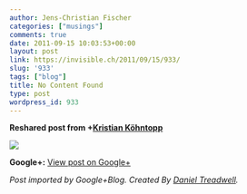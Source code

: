 ```yaml
---
author: Jens-Christian Fischer
categories: ["musings"]
comments: true
date: 2011-09-15 10:03:53+00:00
layout: post
link: https://invisible.ch/2011/09/15/933/
slug: '933'
tags: ["blog"]
title: No Content Found
type: post
wordpress_id: 933
---
```


  
  
**Reshared post from +[Kristian Köhntopp](https://plus.google.com/117024231055768477646)**  


<blockquote></blockquote>

  
[![](https://i.imgur.com/vd2WA.jpg)](https://i.imgur.com/vd2WA.jpg)

**Google+:** [View post on Google+](https://plus.google.com/109789939743085010576/posts/NMEPdx7wEvD)

  
  
_Post imported by Google+Blog.  Created By [Daniel Treadwell](https://minimali.se/)._
